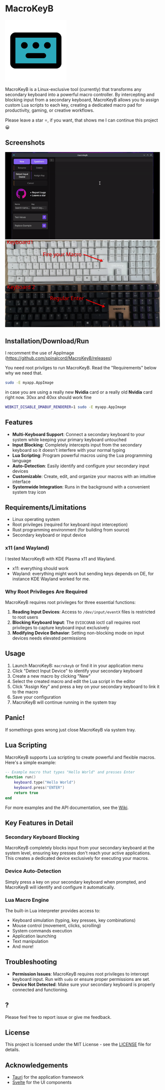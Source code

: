 # MacroKeyB

<img src="https://github.com/spinalcord/MacroKeyB/blob/main/ReadmeImages/icon.png?raw=true" width="200" alt="MacroKeyB Logo">

MacroKeyB is a Linux-exclusive tool (currently) that transforms any secondary keyboard into a powerful macro controller. By intercepting and blocking input from a secondary keyboard, MacroKeyB allows you to assign custom Lua scripts to each key, creating a dedicated macro pad for productivity, gaming, or creative workflows. 

Please leave a star ⭐, if you want, that shows me I can continue this project 😀

## Screenshots

![MacroKeyB Demo2](https://github.com/spinalcord/MacroKeyB/blob/main/ReadmeImages/example3.gif?raw=true)
![MacroKeyB Demo1](https://github.com/spinalcord/MacroKeyB/blob/main/ReadmeImages/example.jpg?raw=true)

## Installation/Download/Run

I recomment the use of AppImage (https://github.com/spinalcord/MacroKeyB/releases)


You need root privilges to run MacroKeyB. Read the "Requirements" below why we need that.
```sh
sudo -E myapp.AppImage
```

in case you are using a really new **Nvidia** card or a really old **Nvidia** card right now. 30xx and 40xx should work fine
```sh
WEBKIT_DISABLE_DMABUF_RENDERER=1 sudo -E myapp.AppImage
```



## Features

- **Multi-Keyboard Support**: Connect a secondary keyboard to your system while keeping your primary keyboard untouched
- **Input Blocking**: Completely intercepts input from the secondary keyboard so it doesn't interfere with your normal typing
- **Lua Scripting**: Program powerful macros using the Lua programming language
- **Auto-Detection**: Easily identify and configure your secondary input devices
- **Customizable**: Create, edit, and organize your macros with an intuitive interface
- **Systemwide Integration**: Runs in the background with a convenient system tray icon



## Requirements/Limitations

- Linux operating system
- Root privileges (required for keyboard input interception)
- Rust programming environment (for building from source)
- Secondary keyboard or input device

### x11 (and Wayland)
I tested MacroKeyB with KDE Plasma x11 and Wayland.
- x11: everything should work
- Wayland: everything might work but sending keys depends on DE, for instance KDE Wayland worked for me.

### Why Root Privileges Are Required
MacroKeyB requires root privileges for three essential functions:

1. **Reading Input Devices**: Access to `/dev/input/eventX` files is restricted to root users
2. **Blocking Keyboard Input**: The `EVIOCGRAB` ioctl call requires root privileges to capture keyboard input exclusively
3. **Modifying Device Behavior**: Setting non-blocking mode on input devices needs elevated permissions

## Usage

1. Launch MacroKeyB: `macrokeyb` or find it in your application menu
2. Click "Detect Input Device" to identify your secondary keyboard
3. Create a new macro by clicking "New"
4. Select the created macro and edit the Lua script in the editor
5. Click "Assign Key" and press a key on your secondary keyboard to link it to the macro
6. Save your configuration
7. MacroKeyB will continue running in the system tray

## Panic!
If somethings goes wrong just close MacroKeyB via system tray.

## Lua Scripting

MacroKeyB supports Lua scripting to create powerful and flexible macros. Here's a simple example:

```lua
-- Example macro that types "Hello World" and presses Enter
function run()
    keyboard.type("Hello World")
    keyboard.press("ENTER")
    return true
end
```

For more examples and the API documentation, see the [Wiki](https://github.com/yourusername/MacroKeyB/wiki).

## Key Features in Detail

### Secondary Keyboard Blocking

MacroKeyB completely blocks input from your secondary keyboard at the system level, ensuring key presses don't reach your active applications. This creates a dedicated device exclusively for executing your macros.

### Device Auto-Detection

Simply press a key on your secondary keyboard when prompted, and MacroKeyB will identify and configure it automatically.

### Lua Macro Engine

The built-in Lua interpreter provides access to:
- Keyboard simulation (typing, key presses, key combinations)
- Mouse control (movement, clicks, scrolling)
- System commands execution
- Application launching
- Text manipulation
- And more!

## Troubleshooting

- **Permission Issues**: MacroKeyB requires root privileges to intercept keyboard input. Run with `sudo` or ensure proper permissions are set.
- **Device Not Detected**: Make sure your secondary keyboard is properly connected and functioning.

## ?

Please feel free to report issue or give me feedback.


## License

This project is licensed under the MIT License - see the [LICENSE](LICENSE) file for details.

## Acknowledgements

- [Tauri](https://tauri.app/) for the application framework
- [Svelte](https://svelte.dev/) for the UI components


